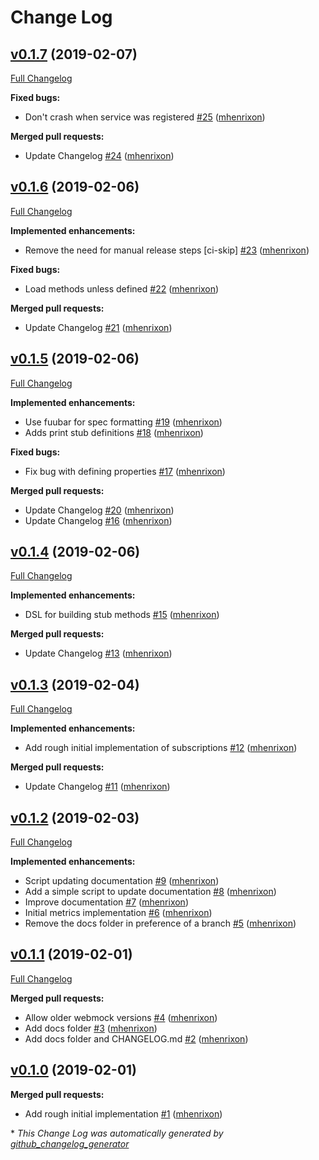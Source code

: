 # Change Log

## [v0.1.7](https://github.com/mhenrixon/stub_requests/tree/v0.1.7) (2019-02-07)
[Full Changelog](https://github.com/mhenrixon/stub_requests/compare/v0.1.6...v0.1.7)

**Fixed bugs:**

- Don't crash when service was registered [\#25](https://github.com/mhenrixon/stub_requests/pull/25) ([mhenrixon](https://github.com/mhenrixon))

**Merged pull requests:**

- Update Changelog [\#24](https://github.com/mhenrixon/stub_requests/pull/24) ([mhenrixon](https://github.com/mhenrixon))

## [v0.1.6](https://github.com/mhenrixon/stub_requests/tree/v0.1.6) (2019-02-06)
[Full Changelog](https://github.com/mhenrixon/stub_requests/compare/v0.1.5...v0.1.6)

**Implemented enhancements:**

- Remove the need for manual release steps \[ci-skip\] [\#23](https://github.com/mhenrixon/stub_requests/pull/23) ([mhenrixon](https://github.com/mhenrixon))

**Fixed bugs:**

- Load methods unless defined [\#22](https://github.com/mhenrixon/stub_requests/pull/22) ([mhenrixon](https://github.com/mhenrixon))

**Merged pull requests:**

- Update Changelog [\#21](https://github.com/mhenrixon/stub_requests/pull/21) ([mhenrixon](https://github.com/mhenrixon))

## [v0.1.5](https://github.com/mhenrixon/stub_requests/tree/v0.1.5) (2019-02-06)
[Full Changelog](https://github.com/mhenrixon/stub_requests/compare/v0.1.4...v0.1.5)

**Implemented enhancements:**

- Use fuubar for spec formatting [\#19](https://github.com/mhenrixon/stub_requests/pull/19) ([mhenrixon](https://github.com/mhenrixon))
- Adds print stub definitions [\#18](https://github.com/mhenrixon/stub_requests/pull/18) ([mhenrixon](https://github.com/mhenrixon))

**Fixed bugs:**

- Fix bug with defining properties [\#17](https://github.com/mhenrixon/stub_requests/pull/17) ([mhenrixon](https://github.com/mhenrixon))

**Merged pull requests:**

- Update Changelog [\#20](https://github.com/mhenrixon/stub_requests/pull/20) ([mhenrixon](https://github.com/mhenrixon))
- Update Changelog [\#16](https://github.com/mhenrixon/stub_requests/pull/16) ([mhenrixon](https://github.com/mhenrixon))

## [v0.1.4](https://github.com/mhenrixon/stub_requests/tree/v0.1.4) (2019-02-06)
[Full Changelog](https://github.com/mhenrixon/stub_requests/compare/v0.1.3...v0.1.4)

**Implemented enhancements:**

- DSL for building stub methods [\#15](https://github.com/mhenrixon/stub_requests/pull/15) ([mhenrixon](https://github.com/mhenrixon))

**Merged pull requests:**

- Update Changelog [\#13](https://github.com/mhenrixon/stub_requests/pull/13) ([mhenrixon](https://github.com/mhenrixon))

## [v0.1.3](https://github.com/mhenrixon/stub_requests/tree/v0.1.3) (2019-02-04)
[Full Changelog](https://github.com/mhenrixon/stub_requests/compare/v0.1.2...v0.1.3)

**Implemented enhancements:**

- Add rough initial implementation of subscriptions [\#12](https://github.com/mhenrixon/stub_requests/pull/12) ([mhenrixon](https://github.com/mhenrixon))

**Merged pull requests:**

- Update Changelog [\#11](https://github.com/mhenrixon/stub_requests/pull/11) ([mhenrixon](https://github.com/mhenrixon))

## [v0.1.2](https://github.com/mhenrixon/stub_requests/tree/v0.1.2) (2019-02-03)
[Full Changelog](https://github.com/mhenrixon/stub_requests/compare/v0.1.1...v0.1.2)

**Implemented enhancements:**

- Script updating documentation [\#9](https://github.com/mhenrixon/stub_requests/pull/9) ([mhenrixon](https://github.com/mhenrixon))
- Add a simple script to update documentation [\#8](https://github.com/mhenrixon/stub_requests/pull/8) ([mhenrixon](https://github.com/mhenrixon))
- Improve documentation [\#7](https://github.com/mhenrixon/stub_requests/pull/7) ([mhenrixon](https://github.com/mhenrixon))
- Initial metrics implementation [\#6](https://github.com/mhenrixon/stub_requests/pull/6) ([mhenrixon](https://github.com/mhenrixon))
- Remove the docs folder in preference of a branch [\#5](https://github.com/mhenrixon/stub_requests/pull/5) ([mhenrixon](https://github.com/mhenrixon))

## [v0.1.1](https://github.com/mhenrixon/stub_requests/tree/v0.1.1) (2019-02-01)
[Full Changelog](https://github.com/mhenrixon/stub_requests/compare/v0.1.0...v0.1.1)

**Merged pull requests:**

- Allow older webmock versions [\#4](https://github.com/mhenrixon/stub_requests/pull/4) ([mhenrixon](https://github.com/mhenrixon))
- Add docs folder [\#3](https://github.com/mhenrixon/stub_requests/pull/3) ([mhenrixon](https://github.com/mhenrixon))
- Add docs folder and CHANGELOG.md [\#2](https://github.com/mhenrixon/stub_requests/pull/2) ([mhenrixon](https://github.com/mhenrixon))

## [v0.1.0](https://github.com/mhenrixon/stub_requests/tree/v0.1.0) (2019-02-01)
**Merged pull requests:**

- Add rough initial implementation [\#1](https://github.com/mhenrixon/stub_requests/pull/1) ([mhenrixon](https://github.com/mhenrixon))



\* *This Change Log was automatically generated by [github_changelog_generator](https://github.com/skywinder/Github-Changelog-Generator)*